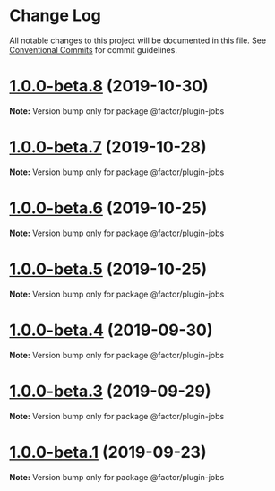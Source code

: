 # Change Log

All notable changes to this project will be documented in this file.
See [Conventional Commits](https://conventionalcommits.org) for commit guidelines.

# [1.0.0-beta.8](https://github.com/fiction-com/factor/compare/v1.0.0-beta.7...v1.0.0-beta.8) (2019-10-30)

**Note:** Version bump only for package @factor/plugin-jobs





# [1.0.0-beta.7](https://github.com/fiction-com/factor/compare/v1.0.0-beta.6...v1.0.0-beta.7) (2019-10-28)

**Note:** Version bump only for package @factor/plugin-jobs





# [1.0.0-beta.6](https://github.com/fiction-com/factor/compare/v1.0.0-beta.5...v1.0.0-beta.6) (2019-10-25)

**Note:** Version bump only for package @factor/plugin-jobs





# [1.0.0-beta.5](https://github.com/fiction-com/factor/compare/v1.0.0-beta.4...v1.0.0-beta.5) (2019-10-25)

**Note:** Version bump only for package @factor/plugin-jobs





# [1.0.0-beta.4](https://github.com/fiction-com/factor/compare/v1.0.0-beta.3...v1.0.0-beta.4) (2019-09-30)

**Note:** Version bump only for package @factor/plugin-jobs





# [1.0.0-beta.3](https://github.com/fiction-com/factor/compare/v1.0.0-beta.2...v1.0.0-beta.3) (2019-09-29)

**Note:** Version bump only for package @factor/plugin-jobs





# [1.0.0-beta.1](https://github.com/fiction-com/factor/compare/v1.0.0-beta.0...v1.0.0-beta.1) (2019-09-23)

**Note:** Version bump only for package @factor/plugin-jobs
